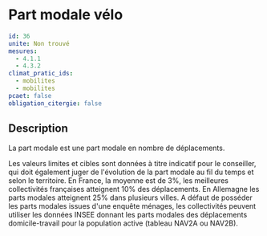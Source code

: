 # Part modale vélo
```yaml
id: 36
unite: Non trouvé
mesures:
  - 4.1.1
  - 4.3.2
climat_pratic_ids:
  - mobilites
  - mobilites
pcaet: false
obligation_citergie: false
```
## Description
La part modale est une part modale en nombre de déplacements.

Les valeurs limites et cibles sont données à titre indicatif pour le conseiller, qui doit également juger de l'évolution de la part modale au fil du temps et selon le territoire. En France, la moyenne est de 3%, les meilleures collectivités françaises atteignent 10% des déplacements. En Allemagne les parts modales atteignent 25% dans plusieurs villes. A défaut de posséder les parts modales issues d'une enquête ménages, les collectivités peuvent utiliser les données INSEE donnant les parts modales des déplacements domicile-travail pour la population active (tableau NAV2A ou NAV2B).


